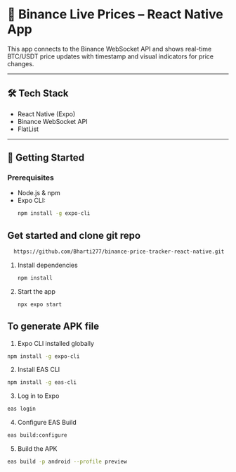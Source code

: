 # 📱 Binance Live Prices – React Native App

This app connects to the Binance WebSocket API and shows real-time BTC/USDT price updates with timestamp and visual indicators for price changes.

---

## 🛠️ Tech Stack

- React Native (Expo)
- Binance WebSocket API
- FlatList

---

## 🚀 Getting Started

### Prerequisites

- Node.js & npm
- Expo CLI:
  ```bash
  npm install -g expo-cli
  ```

## Get started and clone git repo

```bash
  https://github.com/Bharti277/binance-price-tracker-react-native.git
```

1. Install dependencies

   ```bash
   npm install
   ```

2. Start the app

   ```bash
   npx expo start
   ```

## To generate APK file

1. Expo CLI installed globally

```bash
npm install -g expo-cli
```

2. Install EAS CLI

```bash
npm install -g eas-cli
```

3. Log in to Expo

```bash
eas login
```

4. Configure EAS Build

```bash
eas build:configure
```

5. Build the APK

```bash
eas build -p android --profile preview
```
